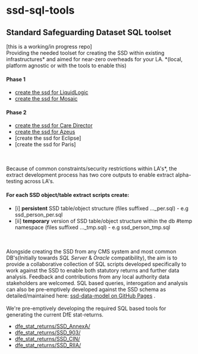 # ssd-sql-tools
## Standard Safeguarding Dataset SQL toolset

[this is a working/in progress repo]<br>
Providing the needed toolset for creating the SSD within existing infrastructures* and aimed for near-zero overheads for your LA. 
*(local, platform agnostic or with the tools to enable this)

#### Phase 1
- [create the ssd for LiquidLogic](ssd_create_liquid_logic)
- [create the ssd for Mosaic](ssd_create_mosaic)

#### Phase 2
- [create the ssd for Care Director](ssd_create_care_director)
- [create the ssd for Azeus](ssd_create_azeus)
- [create the ssd for Eclipse]
- [create the ssd for Paris]

<br><br>
Because of common constraints/security restrictions within LA's*, the extract development process has two core outputs to enable extract alpha-testing across LA's.
<br>
#### For each SSD object/table extract scripts create:
- [i]  <b>persistent</b> SSD table/object structure (files suffixed ..._per.sql) - e.g ssd_person_per.sql
- [ii] <b>temporary</b> version of SSD table/object structure within the db #temp namespace (files suffixed ..._tmp.sql) - e.g ssd_person_tmp.sql


<br><br>
Alongside creating the SSD from any CMS system and most common DB's(Initially towards _SQL Server_ & _Oracle_ compatibility), the aim is to provide a collaborative collection of SQL scripts developed specifically to work against the SSD to enable both statutory returns and further data analysis. Feedback and contributions from any local authority data stakeholders are welcomed.  SQL based queries, interogation and analysis can also be pre-emptively developed against the SSD schema as detailed/maintained here: [ssd-data-model on GitHub Pages](https://data-to-insight.github.io/ssd-data-model/index.html) . 
<br><br>
We're pre-emptively developing the required SQL based tools for generating the current DfE stat-returns. 
- [dfe_stat_returns/SSD_AnnexA/](dfe_stat_returns)
- [dfe_stat_returns/SSD_903/](dfe_stat_returns)
- [dfe_stat_returns/SSD_CIN/](dfe_stat_returns)
- [dfe_stat_returns/SSD_RIIA/](dfe_stat_returns)
